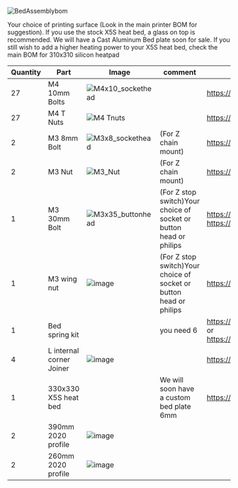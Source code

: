 ![BedAssemblybom](https://user-images.githubusercontent.com/37383368/138749011-b5b951f9-48df-43e4-a989-0d8081970531.PNG)

Your choice of printing surface (Look in the main printer BOM for suggestion). If you use the stock X5S heat bed, a glass on top is recommended. We will have a Cast Aluminum Bed plate soon for sale.
If you still wish to add a higher heating power to your X5S heat bed, check the main BOM for 310x310 silicon heatpad

| Quantity | Part                         | Image             | comment  | Links  |
| ------ | ----                           | -------              | -----  | -----	|
| 27       | M4 10mm Bolts       | ![M4x10_sockethead](https://user-images.githubusercontent.com/37383368/138751178-962b6445-6366-45f6-a9f1-7aee60063210.png) |  | https://s.click.aliexpress.com/e/_9RMap3 |
| 27       | M4 T Nuts                    | ![M4 Tnuts](https://user-images.githubusercontent.com/37383368/137783436-4e1c6bae-e78c-47b5-b697-86cc7f41cef6.PNG) | | https://s.click.aliexpress.com/e/_AsGUWF |
| 2       | M3 8mm Bolt     |![M3x8_sockethead](https://user-images.githubusercontent.com/37383368/138750887-998095d8-fdd2-4356-91ec-a684351ff769.png)  | (For Z chain mount) | https://s.click.aliexpress.com/e/_9RMap3 |
| 2       | M3 Nut     | ![M3_Nut](https://user-images.githubusercontent.com/37383368/138378072-71b793a3-e16b-4289-8b31-f0a9b3e8b4f9.png)  | (For Z chain mount)   | https://s.click.aliexpress.com/e/_AFJSUp |
| 1       | M3 30mm Bolt     | ![M3x35_buttonhead](https://user-images.githubusercontent.com/37383368/137980162-b3b4fac7-ea3f-4b70-8072-abaa859ba9ff.png) | (For Z stop switch)Your choice of socket or button head or philips | https://s.click.aliexpress.com/e/_9RWMof https://s.click.aliexpress.com/e/_9RMap3 |
| 1       | M3 wing nut     | ![image](https://user-images.githubusercontent.com/37383368/138750038-ef6b1a03-fe82-4fb7-9527-eb4e434d6a6e.png) | (For Z stop switch)Your choice of socket or button head or philips | https://s.click.aliexpress.com/e/_A4azYZ |
| 1       | Bed spring kit |                                                      | you need 6  | https://s.click.aliexpress.com/e/_AFy0un  or https://s.click.aliexpress.com/e/_9i6SRT |
| 4       | L internal corner Joiner  |  ![image](https://user-images.githubusercontent.com/37383368/138750456-f53ed7d4-5294-4023-961c-586d76900bdd.png)   |  | https://s.click.aliexpress.com/e/_A7n2zX |
| 1       | 330x330 X5S heat bed |  | We will soon have a custom bed plate 6mm | https://s.click.aliexpress.com/e/_9QWpAB |
| 2       | 390mm 2020 profile | ![image](https://user-images.githubusercontent.com/37383368/138796132-2633c5c2-7e22-4e87-a046-c664f2259d13.png) | | |
| 2       | 260mm 2020 profile | ![image](https://user-images.githubusercontent.com/37383368/138796132-2633c5c2-7e22-4e87-a046-c664f2259d13.png) | | | 


